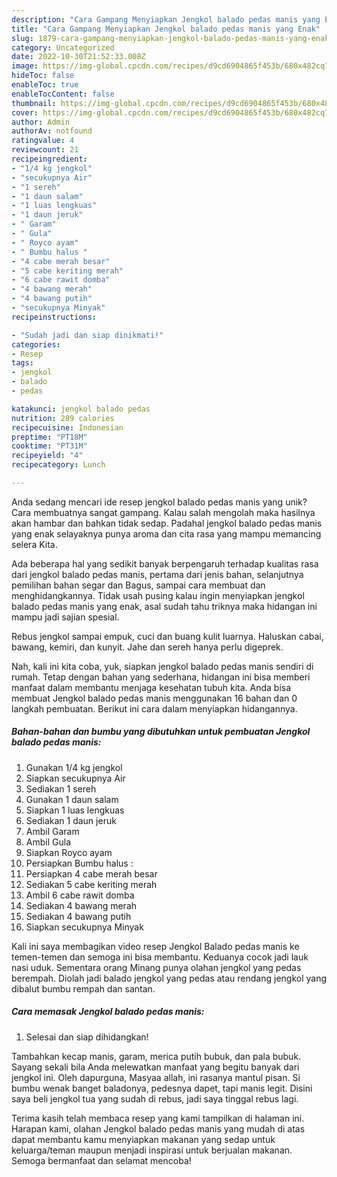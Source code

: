 ```yaml
---
description: "Cara Gampang Menyiapkan Jengkol balado pedas manis yang Enak"
title: "Cara Gampang Menyiapkan Jengkol balado pedas manis yang Enak"
slug: 1879-cara-gampang-menyiapkan-jengkol-balado-pedas-manis-yang-enak
category: Uncategorized
date: 2022-10-30T21:52:33.008Z
image: https://img-global.cpcdn.com/recipes/d9cd6904865f453b/680x482cq70/jengkol-balado-pedas-manis-foto-resep-utama.jpg
hideToc: false
enableToc: true
enableTocContent: false
thumbnail: https://img-global.cpcdn.com/recipes/d9cd6904865f453b/680x482cq70/jengkol-balado-pedas-manis-foto-resep-utama.jpg
cover: https://img-global.cpcdn.com/recipes/d9cd6904865f453b/680x482cq70/jengkol-balado-pedas-manis-foto-resep-utama.jpg
author: Admin
authorAv: notfound
ratingvalue: 4
reviewcount: 21
recipeingredient:
- "1/4 kg jengkol"
- "secukupnya Air"
- "1 sereh"
- "1 daun salam"
- "1 luas lengkuas"
- "1 daun jeruk"
- " Garam"
- " Gula"
- " Royco ayam"
- " Bumbu halus "
- "4 cabe merah besar"
- "5 cabe keriting merah"
- "6 cabe rawit domba"
- "4 bawang merah"
- "4 bawang putih"
- "secukupnya Minyak"
recipeinstructions:

- "Sudah jadi dan siap dinikmati!"
categories:
- Resep
tags:
- jengkol
- balado
- pedas

katakunci: jengkol balado pedas 
nutrition: 289 calories
recipecuisine: Indonesian
preptime: "PT18M"
cooktime: "PT31M"
recipeyield: "4"
recipecategory: Lunch

---
```





Anda sedang mencari ide resep jengkol balado pedas manis yang unik? Cara membuatnya sangat gampang. Kalau salah mengolah maka hasilnya akan hambar dan bahkan tidak sedap. Padahal jengkol balado pedas manis yang enak selayaknya punya aroma dan cita rasa yang mampu memancing selera Kita.





Ada beberapa hal yang sedikit banyak berpengaruh terhadap kualitas rasa dari jengkol balado pedas manis, pertama dari jenis bahan, selanjutnya pemilihan bahan segar dan Bagus, sampai cara membuat dan menghidangkannya. Tidak usah pusing kalau ingin menyiapkan jengkol balado pedas manis yang enak,      asal sudah tahu triknya maka hidangan ini mampu jadi sajian spesial.














Rebus jengkol sampai empuk, cuci dan buang kulit luarnya. Haluskan cabai, bawang, kemiri, dan kunyit. Jahe dan sereh hanya perlu digeprek.






Nah, kali ini kita coba, yuk, siapkan jengkol balado pedas manis sendiri di rumah. Tetap dengan bahan yang sederhana, hidangan ini bisa memberi manfaat dalam membantu menjaga kesehatan tubuh kita. Anda bisa membuat Jengkol balado pedas manis menggunakan 16 bahan dan 0 langkah pembuatan. Berikut ini cara dalam menyiapkan hidangannya.

<!--inarticleads1-->

##### Bahan-bahan dan bumbu yang dibutuhkan untuk pembuatan Jengkol balado pedas manis:

1. Gunakan 1/4 kg jengkol
1. Siapkan secukupnya Air
1. Sediakan 1 sereh
1. Gunakan 1 daun salam
1. Siapkan 1 luas lengkuas
1. Sediakan 1 daun jeruk
1. Ambil  Garam
1. Ambil  Gula
1. Siapkan  Royco ayam
1. Persiapkan  Bumbu halus :
1. Persiapkan 4 cabe merah besar
1. Sediakan 5 cabe keriting merah
1. Ambil 6 cabe rawit domba
1. Sediakan 4 bawang merah
1. Sediakan 4 bawang putih
1. Siapkan secukupnya Minyak


Kali ini saya membagikan video resep Jengkol Balado pedas manis ke temen-temen dan semoga ini bisa membantu. Keduanya cocok jadi lauk nasi uduk. Sementara orang Minang punya olahan jengkol yang pedas berempah. Diolah jadi balado jengkol yang pedas atau rendang jengkol yang dibalut bumbu rempah dan santan. 

<!--inarticleads2-->

##### Cara memasak Jengkol balado pedas manis:


1. Selesai dan siap dihidangkan!

Tambahkan kecap manis, garam, merica putih bubuk, dan pala bubuk. Sayang sekali bila Anda melewatkan manfaat yang begitu banyak dari jengkol ini. Oleh dapurguna, Masyaa allah, ini rasanya mantul pisan. Si bumbu wenak banget baladonya, pedesnya dapet, tapi manis legit. Disini saya beli jengkol tua yang sudah di rebus, jadi saya tinggal rebus lagi. 

Terima kasih telah membaca resep yang kami tampilkan di halaman ini. Harapan kami, olahan Jengkol balado pedas manis yang mudah di atas dapat membantu kamu menyiapkan makanan yang sedap untuk keluarga/teman maupun menjadi inspirasi untuk berjualan makanan. Semoga bermanfaat dan selamat mencoba!
